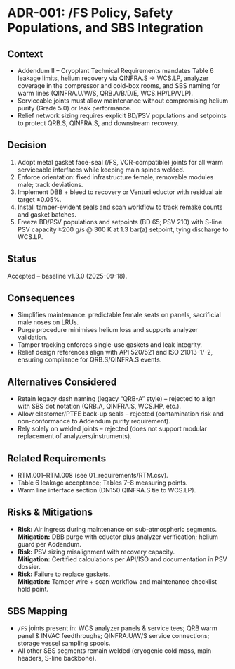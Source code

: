 

# ADR-001: /FS Policy, Safety Populations, and SBS Integration

## Context
- Addendum II – Cryoplant Technical Requirements mandates Table 6 leakage limits, helium recovery via QINFRA.S → WCS.LP, analyzer coverage in the compressor and cold-box rooms, and SBS naming for warm lines (QINFRA.U/W/S, QRB.A/B/D/E, WCS.HP/LP/VLP).
- Serviceable joints must allow maintenance without compromising helium purity (Grade 5.0) or leak performance.
- Relief network sizing requires explicit BD/PSV populations and setpoints to protect QRB.S, QINFRA.S, and downstream recovery.

## Decision
1. Adopt metal gasket face-seal (/FS, VCR-compatible) joints for all warm serviceable interfaces while keeping main spines welded.
2. Enforce orientation: fixed infrastructure female, removable modules male; track deviations.
3. Implement DBB + bleed to recovery or Venturi eductor with residual air target ≤0.05%.
4. Install tamper-evident seals and scan workflow to track remake counts and gasket batches.
5. Freeze BD/PSV populations and setpoints (BD 65; PSV 210) with S-line PSV capacity ≥200 g/s @ 300 K at 1.3 bar(a) setpoint, tying discharge to WCS.LP.

## Status
Accepted – baseline v1.3.0 (2025-09-18).

## Consequences
- Simplifies maintenance: predictable female seats on panels, sacrificial male noses on LRUs.
- Purge procedure minimises helium loss and supports analyzer validation.
- Tamper tracking enforces single-use gaskets and leak integrity.
- Relief design references align with API 520/521 and ISO 21013-1/-2, ensuring compliance for QRB.S/QINFRA.S events.

## Alternatives Considered
- Retain legacy dash naming (legacy “QRB-A” style) – rejected to align with SBS dot notation (QRB.A, QINFRA.S, WCS.HP, etc.).
- Allow elastomer/PTFE back-up seals – rejected (contamination risk and non-conformance to Addendum purity requirement).  
- Rely solely on welded joints – rejected (does not support modular replacement of analyzers/instruments).

## Related Requirements
- RTM.001–RTM.008 (see 01_requirements/RTM.csv).  
- Table 6 leakage acceptance; Tables 7–8 measuring points.  
- Warm line interface section (DN150 QINFRA.S tie to WCS.LP).

## Risks & Mitigations
- **Risk:** Air ingress during maintenance on sub-atmospheric segments.  
  **Mitigation:** DBB purge with eductor plus analyzer verification; helium guard per Addendum.  
- **Risk:** PSV sizing misalignment with recovery capacity.  
  **Mitigation:** Certified calculations per API/ISO and documentation in PSV dossier.  
- **Risk:** Failure to replace gaskets.  
  **Mitigation:** Tamper wire + scan workflow and maintenance checklist hold point.

## SBS Mapping
- `/FS` joints present in: WCS analyzer panels & service tees; QRB warm panel & INVAC feedthroughs; QINFRA.U/W/S service connections; storage vessel sampling spools.
- All other SBS segments remain welded (cryogenic cold mass, main headers, S-line backbone).

